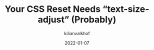 ---
author: kilianvalkhof
date: 2022-01-07
permalink: false
tags:
  - css
  - resetting
target_url: https://kilianvalkhof.com/2022/css-html/your-css-reset-needs-text-size-adjust-probably/
title: Your CSS Reset Needs “text-size-adjust” (Probably)
---